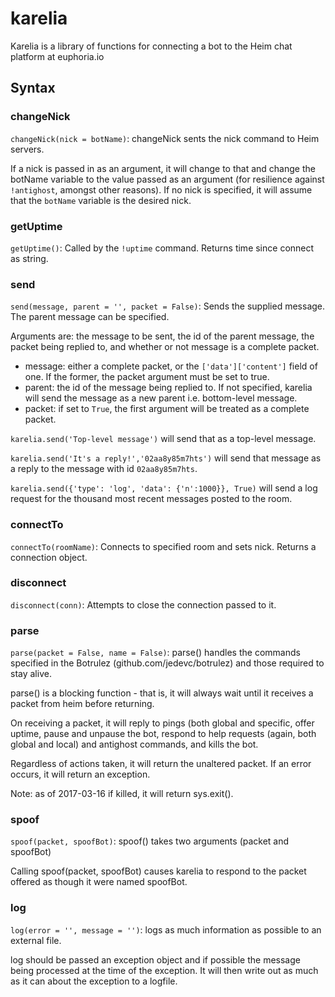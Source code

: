 karelia
======
Karelia is a library of functions for connecting a bot to the Heim chat
platform at euphoria.io

Syntax
------
### changeNick
` changeNick(nick = botName)
    `: 
changeNick sents the nick command to Heim servers.

If a nick is passed in as an argument, it will change to that and change
the botName variable to the value passed as an argument (for resilience
against `!antighost`, amongst other reasons). If no nick is specified, it
will assume that the `botName` variable is the desired nick.

### getUptime
` getUptime()
    `: 
Called by the `!uptime` command. Returns time since connect as string.

### send
` send(message, parent = '', packet = False)
    `: 
Sends the supplied message. The parent message can be specified.

Arguments are: the message to be sent, the id of the parent message, the
packet being replied to, and whether or not message is a complete packet.

- message:  either a complete packet, or the `['data']['content']` field
of one. If the former, the packet argument must be set to true.
- parent:   the id of the message being replied to. If not specified,
karelia will send the message as a new parent i.e. bottom-level message.
- packet:   if set to `True`, the first argument will be treated as a
complete packet.

`karelia.send('Top-level message')` will send that as a top-level message.

`karelia.send('It's a reply!','02aa8y85m7hts')` will send that message as
a reply to the message with id `02aa8y85m7hts`.

`karelia.send({'type': 'log', 'data': {'n':1000}}, True)` will send a log
request for the thousand most recent messages posted to the room.

### connectTo
` connectTo(roomName)
    `: 
Connects to specified room and sets nick. Returns a connection object.

### disconnect
` disconnect(conn)
    `: 
Attempts to close the connection passed to it.

### parse
` parse(packet = False, name = False)
    `: 
parse() handles the commands specified in the Botrulez
(github.com/jedevc/botrulez) and those required to stay alive.

parse() is a blocking function - that is, it will always wait until it
receives a packet from heim before returning.

On receiving a packet, it will reply to pings (both global and specific,
offer uptime, pause and unpause the bot, respond to help requests (again,
both global and local) and antighost commands, and kills the bot.

Regardless of actions taken, it will return the unaltered packet. If an
error occurs, it will return an exception.

Note: as of 2017-03-16 if killed, it will return sys.exit().

### spoof
` spoof(packet, spoofBot)
    `: 
spoof() takes two arguments (packet and spoofBot)

Calling spoof(packet, spoofBot) causes karelia to respond to the packet
offered as though it were named spoofBot.

### log
` log(error = '', message = '')
    `: 
logs as much information as possible to an external file.

log should be passed an exception object and if possible the message being
processed at the time of the exception. It will then write out as much as
it can about the exception to a logfile.

